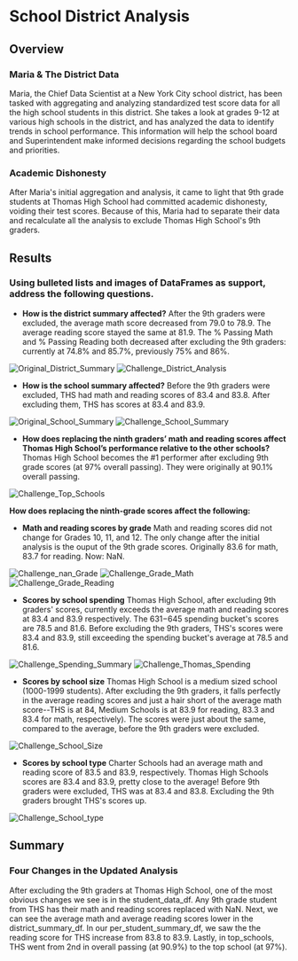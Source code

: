# School District Analysis

## Overview
### Maria & The District Data
Maria, the Chief Data Scientist at a New York City school district, has been tasked with aggregating and analyzing standardized test score data for all the high school students in this district. She takes a look at grades 9-12 at various high schools in the district, and has analyzed the data to identify trends in school performance. This information will help the school board and Superintendent make informed decisions regarding the school budgets and priorities. 

### Academic Dishonesty
After Maria's initial aggregation and analysis, it came to light that 9th grade students at Thomas High School had committed academic dishonesty, voiding their test scores. Because of this, Maria had to separate their data and recalculate all the analysis to exclude Thomas High School's 9th graders.

## Results
### Using bulleted lists and images of DataFrames as support, address the following questions.

- **How is the district summary affected?** After the 9th graders were excluded, the average math score decreased from 79.0 to 78.9. The average reading score stayed the same at 81.9. The % Passing Math and % Passing Reading both decreased after excluding the 9th graders: currently at 74.8% and 85.7%, previously 75% and 86%.

![Original_District_Summary](Original_District_Summary.png)
![Challenge_District_Analysis](Challenge_District_Analysis.png)

- **How is the school summary affected?** Before the 9th graders were excluded, THS had math and reading scores of 83.4 and 83.8. After excluding them, THS has scores at 83.4 and 83.9. 

![Original_School_Summary](Original_School_Summary.png)
![Challenge_School_Summary](Challenge_School_Summary.png)

- **How does replacing the ninth graders’ math and reading scores affect Thomas High School’s performance relative to the other schools?** Thomas High School becomes the #1 performer after excluding 9th grade scores (at 97% overall passing). They were originally at 90.1% overall passing.

![Challenge_Top_Schools](Challenge_Top_Schools.png)

**How does replacing the ninth-grade scores affect the following:**
- **Math and reading scores by grade** Math and reading scores did not change for Grades 10, 11, and 12. The only change after the initial analysis is the ouput of the 9th grade scores. Originally 83.6 for math, 83.7 for reading. Now: NaN.

![Challenge_nan_Grade](Challenge_nan_Grade.png)
![Challenge_Grade_Math](Challenge_Grade_Math.png)
![Challenge_Grade_Reading](Challenge_Grade_Reading.png)

- **Scores by school spending** Thomas High School, after excluding 9th graders' scores, currently exceeds the average math and reading scores at 83.4 and 83.9 respectively. The $631-$645 spending bucket's scores are 78.5 and 81.6. Before excluding the 9th graders, THS's scores were 83.4 and 83.9, still exceeding the spending bucket's average at 78.5 and 81.6.

![Challenge_Spending_Summary](Challenge_Spending_Summary.png)
![Challenge_Thomas_Spending](Challenge_Thomas_Spending.png)

- **Scores by school size** Thomas High School is a medium sized school (1000-1999 students). After excluding the 9th graders, it falls perfectly in the average reading scores and just a hair short of the average math score--THS is at 84, Medium Schools is at 83.9 for reading, 83.3 and 83.4 for math, respectively). The scores were just about the same, compared to the average, before the 9th graders were excluded.

![Challenge_School_Size](Challenge_School_Size.png)

- **Scores by school type** Charter Schools had an average math and reading score of 83.5 and 83.9, respectively. Thomas High Schools scores are 83.4 and 83.9, pretty close to the average! Before 9th graders were excluded, THS was at 83.4 and 83.8. Excluding the 9th graders brought THS's scores up.

![Challenge_School_type](Challenge_School_type.png)

## Summary
### Four Changes in the Updated Analysis
After excluding the 9th graders at Thomas High School, one of the most obvious changes we see is in the student_data_df. Any 9th grade student from THS has their math and reading scores replaced with NaN. Next, we can see the average math and average reading scores lower in the district_summary_df. In our per_student_summary_df, we saw the the reading score for THS increase from 83.8 to 83.9. Lastly, in top_schools, THS went from 2nd in overall passing (at 90.9%) to the top school (at 97%).
